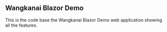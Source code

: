 ## Wangkanai Blazor Demo

This is the code base the Wangkanai Blazor Demo web application showing all the features.